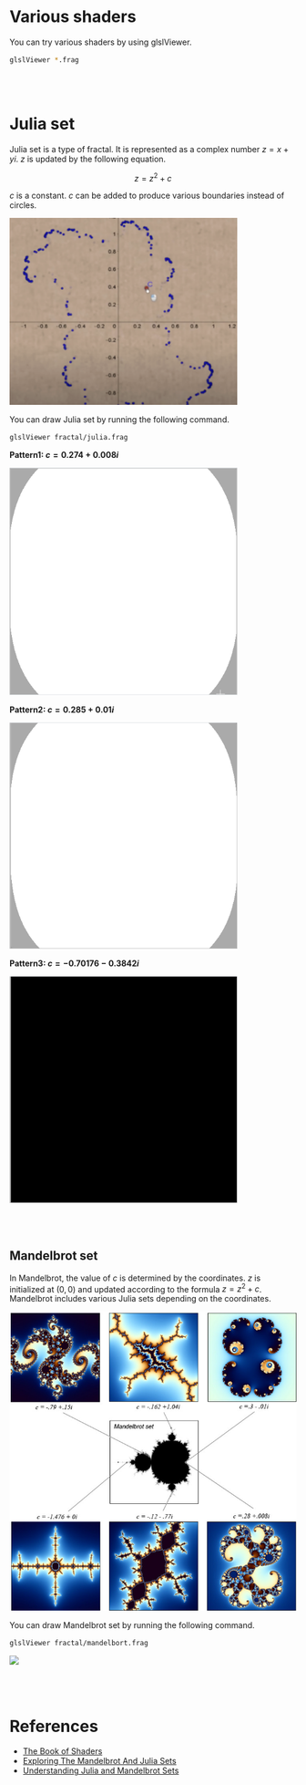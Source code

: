 # Various shaders

You can try various shaders by using glslViewer.

```bash
glslViewer *.frag
```

<br></br>

# Julia set
Julia set is a type of fractal. It is represented as a complex number $z=x+yi$. $z$ is updated by the following equation.

$$
z=z^2+c
$$

$c$ is a constant. $c$ can be added to produce various boundaries instead of circles.

<img src="../images/julia_bound.png" width='400'>

You can draw Julia set by running the following command.

```bash
glslViewer fractal/julia.frag
```

**Pattern1: $c=0.274+0.008i$**

<img src="../images/julia.gif" width='400'>

**Pattern2: $c=0.285+0.01i$**

<img src="../images/julia_2.gif" width='400'>

**Pattern3: $c=-0.70176-0.3842i$**

<img src="../images/julia_3.gif" width='400'>

<br></br>

## Mandelbrot set
In Mandelbrot, the value of $c$ is determined by the coordinates. $z$ is initialized at $(0,0)$ and updated according to the formula $z=z^2+c$. Mandelbrot includes various Julia sets depending on the coordinates.

<img src="../images/mandelbrot_julia.png" width='600'>

You can draw Mandelbrot set by running the following command.

```bash
glslViewer fractal/mandelbort.frag
```

<img src="../images/mandelbrot.gif" width='400'>

<br></br>

# References
- [The Book of Shaders](https://thebookofshaders.com/)
- [Exploring The Mandelbrot And Julia Sets](https://storymaps.com/stories/37478f4f41874a30b97074d945b67bef)
- [Understanding Julia and Mandelbrot Sets](https://www.karlsims.com/julia.html)

